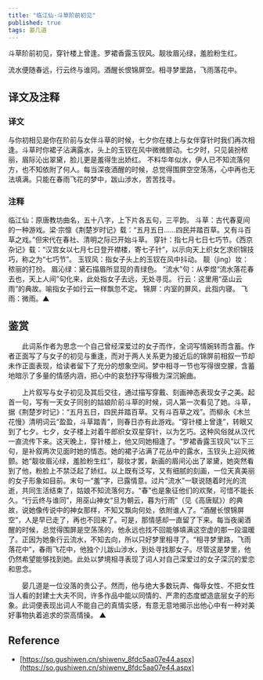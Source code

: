 ```yaml
---
title: "临江仙·斗草阶前初见"
published: true
tags: 晏几道
---
```


斗草阶前初见，穿针楼上曾逢。罗裙香露玉钗风。靓妆眉沁绿，羞脸粉生红。

流水便随春远，行云终与谁同。酒醒长恨锦屏空。相寻梦里路，飞雨落花中。

## 译文及注释

### 译文

与你初相见是你在阶前与女伴斗草的时候，七夕你在楼上与女伴穿针时我们再次相逢。斗草时你裙子沾满露水，头上的玉钗在风中微微颤动。七夕时，只见装扮秾丽，眉际沁出翠黛，脸儿更是羞得生出娇红。
不料华年似水，伊人已不知流落何方，也不知依附了何人。每当深夜酒醒的时候，总觉得围屏空空荡荡，心中再也无法填满。只能在春雨飞花的梦中，跋山涉水，苦苦找寻。

### 注释

临江仙：原唐教坊曲名，五十八字，上下片各五句，三平韵。
斗草：古代春夏间的一种游戏。梁·宗懔《荆楚岁时记》载：“五月五日……四民并踏百草。又有斗百草之戏。”但宋代在春社、清明之际已开始斗草。
穿针：指七月七日七巧节。《西京杂记》载：“汉宫女以七月七日登开襟楼，寄七子针”，以示向天上织女乞求织锦技巧，称之为“七巧节”。
玉钗风：指女子头上的玉钗在风中抖动。
靓（jìng）妆：秾丽的打扮。
眉沁绿：黛石描眉所显现的青绿色。
“流水”句：从李煜“流水落花春去也，天上人间”句化来，此处指女子去远，无处寻觅。
行云：这里用“巫山云雨”的典故。喻指女子如行云一样飘忽不定。
锦屏：内室的屏风，此指内寝。
飞雨：微雨。▲

## 鉴赏

　　此词系作者为思念一个自己曾经深爱过的女子而作，全词写情婉转而含蓄。作者正面写了与女子的初见与重逢，而对于两人关系更为接近后的锦屏前相叙一节却未作正面表现，给读者留下了充分的想象空间。梦中相寻一节也写得很空朦，含蓄地暗示了多量的情感内涵，把心中的哀愁抒写得极为深沉婉曲。

　　上片叙写与女子初见及其后交往，通过描写穿戴、刻画神态表现女子之美。起首一句，写有一天女子同别的姑娘阶前斗草的时候，词人第一次看见了她。斗草，据《荆楚岁时记》：“五月五日，四民并踏百草。又有斗百草之戏”。而柳永《木兰花慢》清明词云“盈盈，斗草踏青”，则春日亦有此游戏。“穿针楼上曾逢”，转眼又到了七夕。七夕，女子楼上对着牛郎织女双星穿针，以为乞巧。这种风俗就从汉代一直流传下来。这天晚上，穿针楼上，他又同她相逢了。“罗裙香露玉钗风”以下三句，是补叙两次见面时她的情态。她的裙子沾满了花丛中的露水，玉钗头上迎风微颤。她“靓妆眉沁绿，羞脸粉生红”，靓妆才罢，新画的眉间沁出了翠黛，她突然看到了他，粉脸上不禁泛起了娇红。以上既有泛写，又有细腻的刻画，一位天真美丽的女子形象如目前。末句一“羞”字，已露情意。过片“流水”一联说随着时光的流逝，共同生活结束了，姑娘不知流落何方。“春”也是象征他们的欢聚，可惜不能长久。“行云终与谁同”，用巫山神女“旦为朝云，暮为行雨”（见《高唐赋》）的典故，说她像传说中的神女那样，不知又飘向何处，依附谁人了。“酒醒长恨锦屏空”，人是早已走了，再也不回来了。可是，那情感却一直留了下来。每当夜阑酒醒的时候，总觉得围屏是空荡荡的，他永远也找不回能够填满这空虚的那一段温暖了。正因为她象行云流水，不知去向，所以只好梦里相寻了。“相寻梦里路，飞雨落花中”，春雨飞花中，他独个儿跋山涉水，到处寻找那女子。尽管这是梦里，他仍然希望能够找到她。此处以梦境相寻表现了词人对自己深爱过的女子深沉的爱恋和思念。

　　晏几道是一位没落的贵公子。然而，他与绝大多数玩弄、侮辱女性、不把女性当人看的封建士大夫不同，许多作品中能以同情的、严肃的态度塑造底层女子的形象。此词便表现出词人不能自己的真情实感，有意无意地揭示出他心中有一种对美好事物执着追求的崇高情操。 ▲

## Reference

- [https://so.gushiwen.cn/shiwenv_8fdc5aa07e44.aspx](https://so.gushiwen.cn/shiwenv_8fdc5aa07e44.aspx)